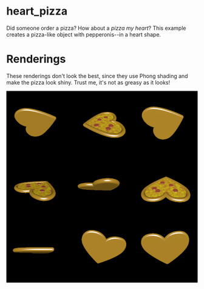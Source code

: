 # heart_pizza

Did someone order a pizza? How about a *pizza my heart*? This example creates a pizza-like object with pepperonis--in a heart shape.

# Renderings

These renderings don't look the best, since they use Phong shading and make the pizza look shiny. Trust me, it's not as greasy as it looks!

![Renderings of the pizza](rendering.png)
